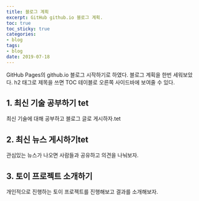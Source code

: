 ```yaml
---
title: 블로그 계획
excerpt: GitHub github.io 블로그 계획.
toc: true
toc_sticky: true
categories:
- blog
tags:
- blog
date: 2019-07-18
---
```


GitHub Pages의 github.io 블로그 시작하기로 하였다.
블로그 계획을 한번 세워보았다. h2 태그로 제목을 쓰면
TOC 테이블로 오른쪽 사이드바에 보여줄 수 있다.

## 1. 최신 기술 공부하기 tet

최신 기술에 대해 공부하고 블로그 글로 게시하자.tet

## 2. 최신 뉴스 게시하기tet

관심있는 뉴스가 나오면 사람들과 공유하고 의견을 나눠보자.

## 3. 토이 프로젝트 소개하기

개인적으로 진행하는 토이 프로젝트를 진행해보고
결과를 소개해보자.